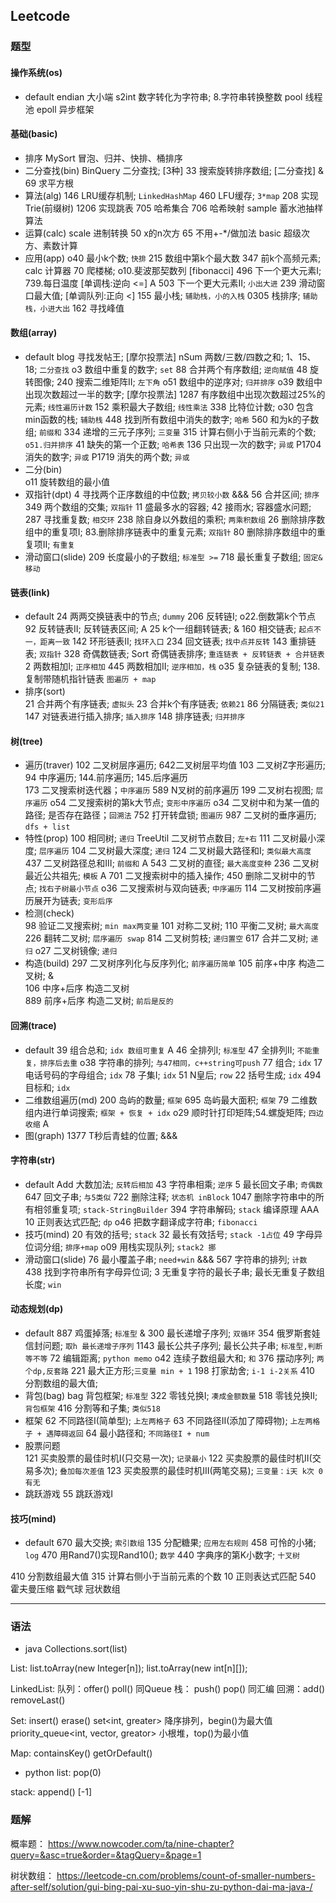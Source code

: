 ## Leetcode

### 题型
#### 操作系统(os)
- default
  endian  大小端
  s2int   数字转化为字符串; 8.字符串转换整数
  pool    线程池
  epoll   异步框架

#### 基础(basic)
- 排序
  MySort  冒泡、归并、快排、桶排序    
- 二分查找(bin)
  BinQuery 二分查找; [3种]
  33      搜索旋转排序数组; [二分查找]  &
  69      求平方根
- 算法(alg)
  146     LRU缓存机制; `LinkedHashMap`
  460     LFU缓存; `3*map`
  208     实现Trie(前缀树)
  1206    实现跳表
  705     哈希集合
  706     哈希映射
  sample  蓄水池抽样算法
- 运算(calc)
  scale   进制转换
  50      x的n次方
  65      不用+-*/做加法
  basic   超级次方、素数计算
- 应用(app)
  o40     最小k个数; `快排`
  215     数组中第k个最大数
  347     前k个高频元素;
  calc    计算器
  70      爬楼梯; o10.斐波那契数列 [fibonacci]
  496     下一个更大元素I; 739.每日温度 [单调栈:逆向 <=] A
  503     下一个更大元素II; `小出大进`
  239     滑动窗口最大值; [单调队列:正向 <]
  155     最小栈; `辅助栈，小的入栈`
  0305    栈排序; `辅助栈，小进大出`
  162     寻找峰值

#### 数组(array)
- default
  blog    寻找发帖王; [摩尔投票法]
  nSum    两数/三数/四数之和; 1、15、18;  `二分查找`
  o3      数组中重复的数字; `set`
  88      合并两个有序数组; `逆向赋值`
  48      旋转图像;
  240     搜索二维矩阵II; `左下角`
  o51     数组中的逆序对; `归并排序`
  o39     数组中出现次数超过一半的数字; [摩尔投票法]
  1287    有序数组中出现次数超过25%的元素; `线性遍历计数`
  152     乘积最大子数组; `线性乘法`
  338     比特位计数; 
  o30     包含min函数的栈; `辅助栈`
  448     找到所有数组中消失的数字; `哈希` 
  560     和为k的子数组; `前缀和` 
  334     递增的三元子序列; `三变量`
  315     计算右侧小于当前元素的个数; `o51.归并排序`
  41      缺失的第一个正数; `哈希表`
  136     只出现一次的数字; `异或`
  P1704   消失的数字; `异或`
  P1719   消失的两个数; `异或`
- 二分(bin)  
  o11     旋转数组的最小值
- 双指针(dpt)
  4       寻找两个正序数组的中位数;  `拷贝较小数` &&&
  56      合并区间; `排序`
  349     两个数组的交集; `双指针`
  11      盛最多水的容器;
  42      接雨水; 容器盛水问题; 
  287     寻找重复数; `相交环`
  238     除自身以外数组的乘积; `两乘积数组`
  26      删除排序数组中的重复项I; 83.删除排序链表中的重复元素; `双指针`
  80      删除排序数组中的重复项II; `有重复`
- 滑动窗口(slide)
  209     长度最小的子数组; `标准型 >=`
  718     最长重复子数组; `固定&移动`

#### 链表(link)
- default
  24      两两交换链表中的节点; `dummy`
  206     反转链I; o22.倒数第k个节点
  92      反转链表II; 反转链表区间; A
  25      k个一组翻转链表; &
  160     相交链表; `起点不一，距离一致`
  142     环形链表II; `找环入口`
  234     回文链表; `找中点并反转`
  143     重排链表; `双指针`
  328     奇偶数链表;
  Sort    奇偶链表排序;  `重连链表 + 反转链表 + 合并链表`
  2       两数相加I;  `正序相加`
  445     两数相加II; `逆序相加，栈`
  o35     复杂链表的复制; 138.复制带随机指针链表 `图遍历 + map`
- 排序(sort)  
  21      合并两个有序链表; `虚拟头`
  23      合并k个有序链表; `依赖21`
  86      分隔链表; `类似21`
  147     对链表进行插入排序; `插入排序`
  148     排序链表; `归并排序`
  
#### 树(tree)
- 遍历(traver)
  102     二叉树层序遍历; 642二叉树层平均值
  103     二叉树Z字形遍历; 
  94      中序遍历; 144.前序遍历; 145.后序遍历  
  173     二叉搜索树迭代器；`中序遍历`
  589     N叉树的前序遍历
  199     二叉树右视图; `层序遍历`
  o54     二叉搜索树的第k大节点; `变形中序遍历`
  o34     二叉树中和为某一值的路径; 是否存在路径；`回溯法`
  752     打开转盘锁; `图遍历`
  987     二叉树的垂序遍历; `dfs + list`
- 特性(prop)
  100     相同树; `递归`
  TreeUtil 二叉树节点数目; `左+右`
  111     二叉树最小深度; `层序遍历`
  104     二叉树最大深度; `递归`
  124     二叉树最大路径和I; `类似最大高度`
  437     二叉树路径总和III; `前缀和` A
  543     二叉树的直径; `最大高度变种`
  236     二叉树最近公共祖先; `模板` A
  701     二叉搜索树中的插入操作;
  450     删除二叉树中的节点; `找右子树最小节点`
  o36     二叉搜索树与双向链表; `中序遍历`
  114     二叉树按前序遍历展开为链表; `变形后序`
- 检测(check)  
  98      验证二叉搜索树; `min max两变量`
  101     对称二叉树; 
  110     平衡二叉树; `最大高度`
  226     翻转二叉树; `层序遍历 swap`
  814     二叉树剪枝; `递归置空`
  617     合并二叉树; `递归`
  o27     二叉树镜像; `递归`
- 构造(build)
  297     二叉树序列化与反序列化; `前序遍历简单`
  105     前序+中序 构造二叉树; &  
  106     中序+后序 构造二叉树  
  889     前序+后序 构造二叉树; `前后是反的`  
  
#### 回溯(trace)
- default
  39      组合总和; `idx 数组可重复` A
  46      全排列I; `标准型`
  47      全排列II; `不能重复，排序后去重`
  o38     字符串的排列; `与47相同，c++string可push`
  77      组合; `idx`
  17      电话号码的字母组合; `idx`
  78      子集I; `idx`
  51      N皇后; `row`
  22      括号生成; `idx`
  494     目标和; `idx`
- 二维数组遍历(md)
  200     岛屿的数量; `框架`
  695     岛屿最大面积; `框架`
  79      二维数组内进行单词搜索; `框架 + 恢复 + idx`
  o29     顺时针打印矩阵;54.螺旋矩阵; `四边收缩` A
- 图(graph)
  1377    T秒后青蛙的位置; &&&
  
#### 字符串(str)
- default
  Add     大数加法; `反转后相加`
  43      字符串相乘; `逆序`
  5       最长回文子串; `奇偶数`
  647     回文子串; `与5类似`
  722     删除注释; `状态机 inBlock`
  1047    删除字符串中的所有相邻重复项; `stack-StringBuilder`
  394     字符串解码; `stack` 编译原理  AAA
  10      正则表达式匹配; `dp`
  o46     把数字翻译成字符串; `fibonacci`
- 技巧(mind)
  20      有效的括号; `stack`
  32      最长有效括号; `stack -1占位`
  49      字母异位词分组; `排序+map`
  o09     用栈实现队列; `stack2 挪`
- 滑动窗口(slide)
  76      最小覆盖子串; `need+win` &&&
  567     字符串的排列; `计数`
  438     找到字符串所有字母异位词;
  3       无重复字符的最长子串; 最长无重复子数组长度; `win`

#### 动态规划(dp)
- default
  887     鸡蛋掉落; `标准型` &
  300     最长递增子序列; `双循环`
  354     俄罗斯套娃信封问题; `取h 最长递增子序列`
  1143    最长公共子序列; 最长公共子串; `标准型,判断等不等`
  72      编辑距离; `python memo`
  o42     连续子数组最大和; `和`
  376     摆动序列; `两个dp,反套路`
  221     最大正方形;`三变量 min + 1`
  198     打家劫舍; `i-1 i-2关系`
  410     分割数组的最大值; 
- 背包(bag)
  bag     背包框架; `标准型`
  322     零钱兑换I; `凑成金额数量`
  518     零钱兑换II; `背包框架`
  416     分割等和子集; `类似518`
- 框架
  62      不同路径I(简单型); `上左两格子`
  63      不同路径II(添加了障碍物); `上左两格子 + 遇障碍返回`
  64      最小路径和; `不同路径I + num`
- 股票问题  
  121     买卖股票的最佳时机I(只交易一次); `记录最小`
  122     买卖股票的最佳时机II(交易多次); `叠加每次差值`
  123     买卖股票的最佳时机III(两笔交易); `三变量：i天 k次 0有无`
- 跳跃游戏
  55      跳跃游戏I


#### 技巧(mind)
- default
  670   最大交换; `索引数组`
  135   分配糖果; `应用左右规则`
  458   可怜的小猪; `log`
  470   用Rand7()实现Rand10(); `数学`
  440   字典序的第K小数字; `十叉树`

410 分割数组最大值
315 计算右侧小于当前元素的个数
10  正则表达式匹配
540 霍夫曼压缩
戳气球
冠状数组

---
### 语法 
- java
Collections.sort(list)
  
List:
list.toArray(new Integer[n]);
list.toArray(new int[n][]);

LinkedList:
队列：offer() poll()   同Queue
栈：  push() pop()     同汇编
回溯：add()   removeLast()
  
Set:
insert()  erase()
set<int, greater<int>>                             降序排列，begin()为最大值
priority_queue<int, vector<int>, greator<int>>     小根堆，top()为最小值

Map:
containsKey()
getOrDefault()

- python
list:
pop(0)
  
stack:
append()  [-1]  

### 题解
概率题：
https://www.nowcoder.com/ta/nine-chapter?query=&asc=true&order=&tagQuery=&page=1

树状数组：
https://leetcode-cn.com/problems/count-of-smaller-numbers-after-self/solution/gui-bing-pai-xu-suo-yin-shu-zu-python-dai-ma-java-/
